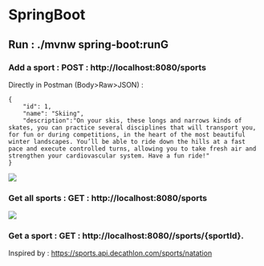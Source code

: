# SpringBoot

## Run : ./mvnw spring-boot:runG

### Add a sport : POST : http://localhost:8080/sports
Directly in Postman (Body>Raw>JSON) : 
```
{
    "id": 1,
    "name": "Skiing",
    "description":"On your skis, these longs and narrows kinds of skates, you can practice several disciplines that will transport you, for fun or during competitions, in the heart of the most beautiful winter landscapes. You’ll be able to ride down the hills at a fast pace and execute controlled turns, allowing you to take fresh air and strengthen your cardiovascular system. Have a fun ride!"
}
```

![](https://i.ibb.co/525jY5f/Screenshot-at-Jun-19-23-55-20.png)

### Get all sports : GET : http://localhost:8080/sports

![](https://i.ibb.co/DbNhyk2/te-le-chargement-1.png)

### Get a sport : GET : http://localhost:8080//sports/{sportId}. 

Inspired by : https://sports.api.decathlon.com/sports/natation
